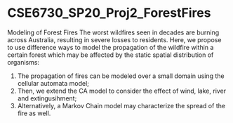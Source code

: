 # CSE6730_SP20_Proj2_ForestFires
Modeling of Forest Fires
The worst wildfires seen in decades are burning across Australia, resulting in severe losses to residents. Here, we propose to use difference ways to model the propagation of the wildfire within a certain forest which may be affected by the static spatial distribution of organisms:
1.	The propagation of fires can be modeled over a small domain using the cellular automata model;
2.  Then, we extend the CA model to consider the effect of wind, lake, river and extingusihment;
3.	Alternatively, a Markov Chain model may characterize the spread of the fire as well.
